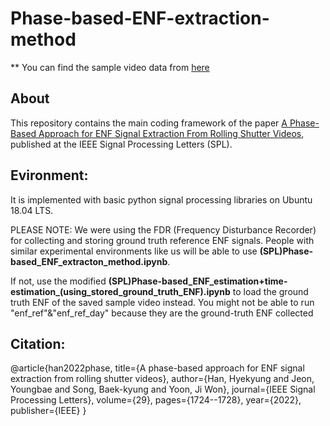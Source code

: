 # Phase-based-ENF-extraction-method

** You can find the sample video data from [here](https://drive.google.com/file/d/1GQbCZ-SD3T_5vCKTJ4FDfPJMY9-iaEen/view?usp=sharing)

## About
This repository contains the main coding framework of the paper [A Phase-Based Approach for ENF Signal Extraction From Rolling Shutter Videos](https://ieeexplore.ieee.org/abstract/document/9822384), published at the IEEE Signal Processing Letters (SPL). 

## Evironment:
It is implemented with basic python signal processing libraries on Ubuntu 18.04 LTS.

PLEASE NOTE:
We were using the FDR (Frequency Disturbance Recorder) for collecting and storing ground truth reference ENF signals.
People with similar experimental environments like us will be able to use **(SPL)Phase-based_ENF_extracton_method.ipynb**.

If not, use the modified **(SPL)Phase-based_ENF_estimation+time-estimation_(using_stored_ground_truth_ENF).ipynb** to load the ground truth ENF of the saved sample video instead.
You might not be able to run "enf_ref"&"enf_ref_day" because they are the ground-truth ENF collected 


## Citation:
@article{han2022phase,
  title={A phase-based approach for ENF signal extraction from rolling shutter videos},
  author={Han, Hyekyung and Jeon, Youngbae and Song, Baek-kyung and Yoon, Ji Won},
  journal={IEEE Signal Processing Letters},
  volume={29},
  pages={1724--1728},
  year={2022},
  publisher={IEEE}
}
